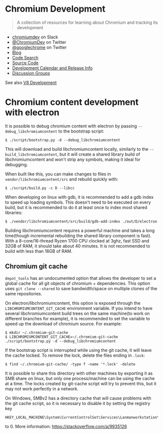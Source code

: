 # Chromium Development

> A collection of resources for learning about Chromium and tracking its development

- [chromiumdev](https://chromiumdev-slack.herokuapp.com) on Slack
- [@ChromiumDev](https://twitter.com/ChromiumDev) on Twitter
- [@googlechrome](https://twitter.com/googlechrome) on Twitter
- [Blog](https://blog.chromium.org)
- [Code Search](https://cs.chromium.org/)
- [Source Code](https://cs.chromium.org/chromium/src/)
- [Development Calendar and Release Info](https://www.chromium.org/developers/calendar)
- [Discussion Groups](http://www.chromium.org/developers/discussion-groups)

See also [V8 Development](v8-development.md)

# Chromium content development with electron

It is possible to debug chromium content with electron by passing
`--debug_libchromiumcontent` to the bootstrap script:

    $ ./script/bootstrap.py -d --debug_libchromiumcontent

This will download and build libchromiumcontent locally, similarly to the
`--build_libchromiumcontent`, but it will create a shared library build of
libchromiumcontent and won't strip any symbols, making it ideal for debugging.

When built like this, you can make changes to files in
`vendor/libchromiumcontent/src` and rebuild quickly with:

    $ ./script/build.py -c D --libcc

When developing on linux with gdb, it is recommended to add a gdb index to speed
up loading symbols. This doesn't need to be executed on every build, but it is
recommended to do it at least once to index most shared libraries: 

    $ ./vendor/libchromiumcontent/src/build/gdb-add-index ./out/D/electron

Building libchromiumcontent requires a powerful machine and takes a long
time(though incremental rebuilding the shared library component is fast). With a
8-core/16-thread Ryzen 1700 CPU clocked at 3ghz, fast SSD and 32GB of RAM, it
should take about 40 minutes. It is not recommended to build with less than 16GB
of RAM.

## Chromium git cache

`depot_tools` has an undocumented option that allows the developer to set a
global cache for all git objects of chromium + dependencies. This option uses
`git clone --shared` to save bandwidth/space on multiple clones of the same
repositories.

On electron/libchromiumcontent, this option is exposed through the
`LIBCHROMIUMCONTENT_GIT_CACHE` environment variable. If you intend to have
several libchromiumcontent build trees on the same machine(to work on different
branches for example), it is recommended to set the variable to speed up the
download of chromium source. For example:

    $ mkdir ~/.chromium-git-cache
    $ LIBCHROMIUMCONTENT_GIT_CACHE=~/.chromium-git-cache ./script/bootstrap.py -d --debug_libchromiumcontent

If the bootstrap script is interrupted while using the git cache, it will leave
the cache locked. To remove the lock, delete the files ending in `.lock`:

    $ find ~/.chromium-git-cache/ -type f -name '*.lock' -delete

It is possible to share this directory with other machines by exporting it as
SMB share on linux, but only one process/machine can be using the cache at a
time. The locks created by git-cache script will try to prevent this, but it may
not work perfectly in a network.

On Windows, SMBv2 has a directory cache that will cause problems with the git
cache script, so it is necessary to disable it by setting the registry key

    HKEY_LOCAL_MACHINE\System\CurrentControlSet\Services\Lanmanworkstation\Parameters\DirectoryCacheLifetime

to 0. More information: https://stackoverflow.com/a/9935126
